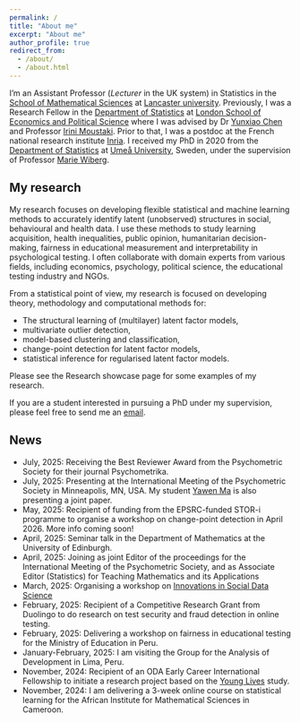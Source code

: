```yaml
---
permalink: /
title: "About me"
excerpt: "About me"
author_profile: true
redirect_from: 
  - /about/
  - /about.html
---
```


I’m an Assistant Professor (*Lecturer* in the UK system) in Statistics in the [School of Mathematical Sciences](https://www.lancaster.ac.uk/maths/) at [Lancaster university](https://www.lancaster.ac.uk/). Previously, I was a Research Fellow in the [Department of Statistics](https://www.lse.ac.uk/statistics) at [London School of Economics and Political Science](https://www.lse.ac.uk/) where I was advised by Dr [Yunxiao Chen](https://www.lse.ac.uk/statistics/people/yunxiao-chen) and Professor [Irini Moustaki](https://www.lse.ac.uk/statistics/people/irini-moustaki). Prior to that, I was a postdoc at the French national research institute [Inria](https://inria.fr/en). I received my PhD in 2020 from the [Department of Statistics](https://www.umu.se/en/usbe/about-us/statistics/) at [Umeå University](https://www.umu.se/en/), Sweden, under the supervision of Professor [Marie Wiberg](https://www.umu.se/en/staff/marie-wiberg/).

<div style="margin-top: 10px;"></div>

## My research

My research focuses on developing flexible statistical and machine learning methods to accurately identify latent (unobserved) structures in social, behavioural and health data. I use these methods to study learning acquisition, health inequalities, public opinion, humanitarian decision-making, fairness in educational measurement and interpretability in psychological testing. I often collaborate with domain experts from various fields, including economics, psychology, political science, the educational testing industry and NGOs. 

From a statistical point of view, my research is focused on developing theory, methodology and computational methods for:   
* The structural learning of (multilayer) latent factor models,
* multivariate outlier detection,
* model-based clustering and classification,
* change-point detection for latent factor models,
* statistical inference for regularised latent factor models.

Please see the Research showcase page for some examples of my research.

If you are a student interested in pursuing a PhD under my supervision, please feel free to send me an [email](mailto:g.wallin@lancaster.ac.uk). 

## News
* July, 2025: Receiving the Best Reviewer Award from the Psychometric Society for their journal Psychometrika.
* July, 2025: Presenting at the International Meeting of the Psychometric Society in Minneapolis, MN, USA. My student [Yawen Ma](https://yawen-ma.github.io/) is also presenting a joint paper.
* May, 2025: Recipient of funding from the EPSRC-funded STOR-i programme to organise a workshop on change-point detection in April 2026. More info coming soon!
* April, 2025: Seminar talk in the Department of Mathematics at the University of Edinburgh.
* April, 2025: Joining as joint Editor of the proceedings for the International Meeting of the Psychometric Society, and as Associate Editor (Statistics) for Teaching Mathematics and its Applications
* March, 2025: Organising a workshop on [Innovations in Social Data Science](https://www.lancaster.ac.uk/dsi/about-us/events/innovations-in-social-data-science/) 
* February, 2025: Recipient of a Competitive Research Grant from Duolingo to do research on test security and fraud detection in online testing.
* February, 2025: Delivering a workshop on fairness in educational testing for the Ministry of Education in Peru.
* January-February, 2025: I am visiting the Group for the Analysis of Development in Lima, Peru.
* November, 2024: Recipient of an ODA Early Career International Fellowship to initiate a research project based on the [Young Lives](https://www.younglives.org.uk/) study.
* November, 2024: I am delivering a 3-week online course on statistical learning for the African Institute for Mathematical Sciences in Cameroon. 






